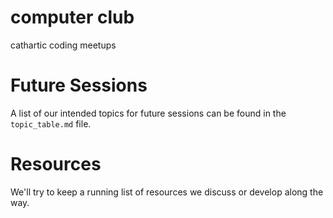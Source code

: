 # computer club
cathartic coding meetups

# Future Sessions

A list of our intended topics for future sessions can be found in the `topic_table.md` file.

# Resources

We'll try to keep a running list of resources we discuss or develop along the way.
